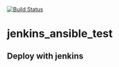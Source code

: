 [![Build Status](http://guihon.cm:8080/buildStatus/icon?job=learn1)](http://guihon.cm:8080/job/learn1/)

# jenkins_ansible_test
## Deploy with jenkins
